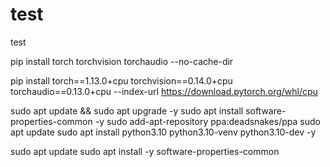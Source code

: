 # test
test


pip install torch torchvision torchaudio --no-cache-dir

pip install torch==1.13.0+cpu torchvision==0.14.0+cpu torchaudio==0.13.0+cpu --index-url https://download.pytorch.org/whl/cpu

sudo apt update && sudo apt upgrade -y
sudo apt install software-properties-common -y
sudo add-apt-repository ppa:deadsnakes/ppa
sudo apt update
sudo apt install python3.10 python3.10-venv python3.10-dev -y




sudo apt update
sudo apt install -y software-properties-common
